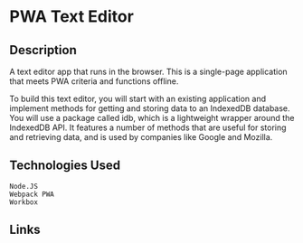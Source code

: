 # PWA Text Editor

## Description
A text editor app that runs in the browser. This is a single-page application that meets PWA criteria and functions offline.

To build this text editor, you will start with an existing application and implement methods for getting and storing data to an IndexedDB database. You will use a package called idb, which is a lightweight wrapper around the IndexedDB API. It features a number of methods that are useful for storing and retrieving data, and is used by companies like Google and Mozilla.

## Technologies Used
```
Node.JS
Webpack PWA 
Workbox
```
## Links